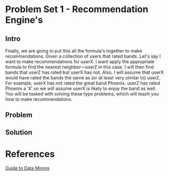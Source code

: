 # Problem Set 1 - Recommendation Engine's

## Intro
Finally, we are going to put this all the formula's together to make recommendations. Given a collection of users that rated bands. Let's say I want to
make recommendations for userX. I want apply the appropriate formula to find the nearest neighbor—userZ in this case. I will
then find bands that userZ has rated but userX has not. Also, I will assume that userX
would have rated the bands the same as (or at least very similar to) userZ. For example,
userX has not rated the great band Phoenix. userZ has rated Phoenix a '4' so we will
assume userX is likely to enjoy the band as well. You will be tasked with solving these type problems, which will teach you how to make recommendations.


Problem
---------

Solution
---------



# References
[Guide to Data Mining](http://guidetodatamining.com)
